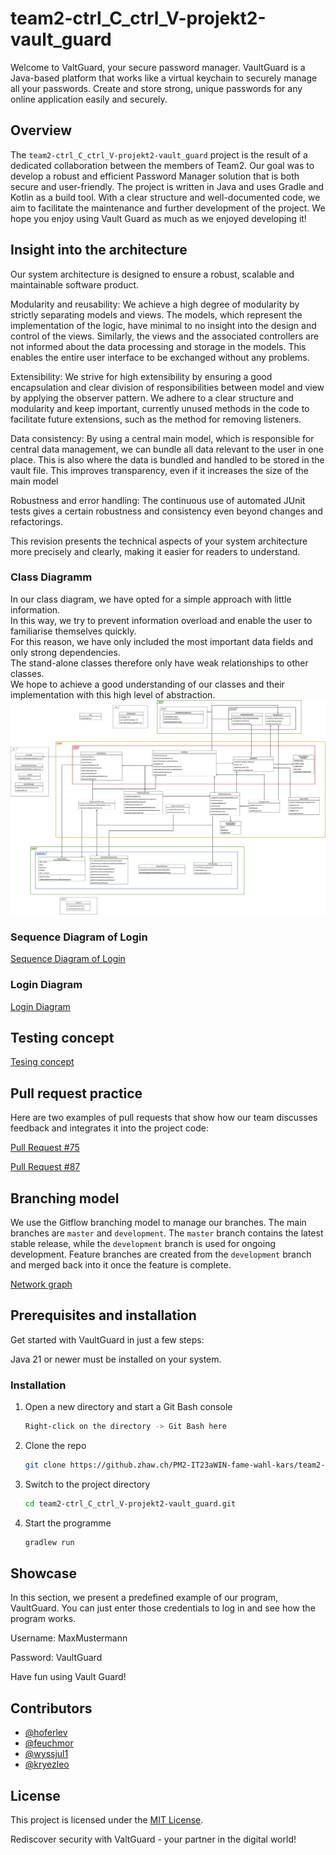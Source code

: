 # team2-ctrl_C_ctrl_V-projekt2-vault_guard
Welcome to ValtGuard, your secure password manager. VaultGuard is a Java-based platform that works like a virtual keychain to securely manage all your passwords. Create and store strong, unique passwords for any online application easily and securely.

## Overview

The `team2-ctrl_C_ctrl_V-projekt2-vault_guard` project is the result of a dedicated collaboration between the members of Team2. Our goal was to develop a robust and efficient Password Manager solution that is both secure and user-friendly. The project is written in Java and uses Gradle and Kotlin as a build tool. With a clear structure and well-documented code, we aim to facilitate the maintenance and further development of the project. We hope you enjoy using Vault Guard as much as we enjoyed developing it!


## Insight into the architecture
Our system architecture is designed to ensure a robust, scalable and maintainable software product.

Modularity and reusability:
We achieve a high degree of modularity by strictly separating models and views. The models, which represent the implementation of the logic, have minimal to no insight into the design and control of the views. Similarly, the views and the associated controllers are not informed about the data processing and storage in the models. This enables the entire user interface to be exchanged without any problems.

Extensibility:
We strive for high extensibility by ensuring a good encapsulation and clear division of responsibilities between model and view by applying the observer pattern. We adhere to a clear structure and modularity and keep important, currently unused methods in the code to facilitate future extensions, such as the method for removing listeners.

Data consistency:
By using a central main model, which is responsible for central data management, we can bundle all data relevant to the user in one place. This is also where the data is bundled and handled to be stored in the vault file. This improves transparency, even if it increases the size of the main model

Robustness and error handling:
The continuous use of automated JUnit tests gives a certain robustness and consistency even beyond changes and refactorings.

This revision presents the technical aspects of your system architecture more precisely and clearly, making it easier for readers to understand.



### Class Diagramm
In our class diagram, we have opted for a simple approach with little information. <br>
In this way, we try to prevent information overload and enable the user to familiarise themselves quickly. <br>
For this reason, we have only included the most important data fields and only strong dependencies. <br>
The stand-alone classes therefore only have weak relationships to other classes. <br>
We hope to achieve a good understanding of our classes and their implementation with this high level of abstraction.
![Class Diagramm](./diagrams/Vault-Guard-Class-Diagram.svg)

### Sequence Diagram of Login

[Sequence Diagram of Login](./diagrams/Vault_Guard_Login_Sequenz_Diagramm.drawio.png)

### Login Diagram

[Login Diagram](./diagrams/Vault_Guard_Login.drawio.png)

## Testing concept
[Tesing concept](./documents/Testing_Konzept_Vault_guard.docx)

## Pull request practice
Here are two examples of pull requests that show how our team discusses feedback and integrates it into the project code:

[Pull Request #75](https://github.zhaw.ch/PM2-IT23aWIN-fame-wahl-kars/team2-ctrl_C_ctrl_V-projekt2-vault_guard/pull/75)

[Pull Request #87](https://github.zhaw.ch/PM2-IT23aWIN-fame-wahl-kars/team2-ctrl_C_ctrl_V-projekt2-vault_guard/pull/87)

## Branching model
We use the Gitflow branching model to manage our branches. The main branches are `master` and `development`. The `master` branch contains the latest stable release, while the `development` branch is used for ongoing development. Feature branches are created from the `development` branch and merged back into it once the feature is complete.

[Network graph](https://github.zhaw.ch/PM2-IT23aWIN-fame-wahl-kars/team2-ctrl_C_ctrl_V-projekt2-vault_guard/network)

## Prerequisites and installation

Get started with VaultGuard in just a few steps:

Java 21 or newer must be installed on your system.

### Installation

1. Open a new directory and start a Git Bash console
   ```sh
   Right-click on the directory -> Git Bash here
   ```
2. Clone the repo
   ```sh
   git clone https://github.zhaw.ch/PM2-IT23aWIN-fame-wahl-kars/team2-ctrl_C_ctrl_V-projekt2-vault_guard.git
   ```
3. Switch to the project directory
   ```sh
   cd team2-ctrl_C_ctrl_V-projekt2-vault_guard.git
   ```
4. Start the programme
   ```sh
   gradlew run 
   ```




## Showcase
In this section, we present a predefined example of our program, VaultGuard.
You can just enter those credentials to log in and see how the program works.

Username: MaxMustermann

Password: VaultGuard

Have fun using Vault Guard!

## Contributors

- [@hoferlev](https://github.zhaw.ch/hoferlev)
- [@feuchmor](https://github.zhaw.ch/feuchmor)
- [@wyssjul1](https://github.zhaw.ch/wyssjul1)
- [@kryezleo](https://github.zhaw.ch/kryezleo)

## License

This project is licensed under the [MIT License](LICENSE).

Rediscover security with ValtGuard - your partner in the digital world!



